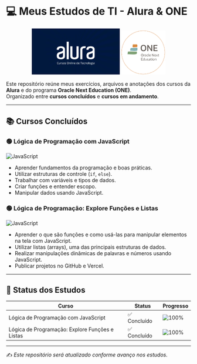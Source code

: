 # 💻 Meus Estudos de TI - Alura & ONE

<p align="center">
  <img src="logos/alura.webp" alt="Logo da Alura" width="240"/>
  <img src="logos/one.png" alt="Logo do ONE" width="120"/>
</p>

Este repositório reúne meus exercícios, arquivos e anotações dos cursos da **Alura** e do programa **Oracle Next Education (ONE)**.  
Organizado entre **cursos concluídos** e **cursos em andamento**.

---

## 📚 Cursos Concluídos

### 🟢 Lógica de Programação com JavaScript  
![JavaScript](https://img.shields.io/badge/JavaScript-F7DF1E?logo=javascript&logoColor=black)  

- Aprender fundamentos da programação e boas práticas.
- Utilizar estruturas de controle (`if`, `else`).
- Trabalhar com variáveis e tipos de dados.
- Criar funções e entender escopo.
- Manipular dados usando JavaScript.

### 🟢 Lógica de Programação: Explore Funções e Listas  
![JavaScript](https://img.shields.io/badge/JavaScript-F7DF1E?logo=javascript&logoColor=black)  

- Aprender o que são funções e como usá-las para manipular elementos na tela com JavaScript.
- Utilizar listas (arrays), uma das principais estruturas de dados.
- Realizar manipulações dinâmicas de palavras e números usando JavaScript.
- Publicar projetos no GitHub e Vercel.

---

## 🚀 Status dos Estudos

| Curso | Status | Progresso |
|-------|--------|-----------|
| Lógica de Programação com JavaScript | ✅ Concluído | ![100%](https://img.shields.io/badge/100%25-brightgreen) |
| Lógica de Programação: Explore Funções e Listas | ✅ Concluído | ![100%](https://img.shields.io/badge/100%25-brightgreen) |

---

✍️ *Este repositório será atualizado conforme avanço nos estudos.*
